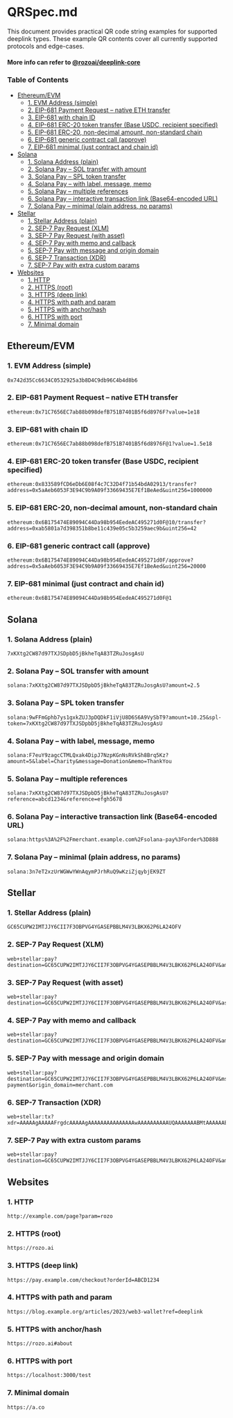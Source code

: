 # QRSpec.md

This document provides practical QR code string examples for supported deeplink types. These example QR contents cover all currently supported protocols and edge-cases.

#### More info can refer to [@rozoai/deeplink-core](https://github.com/RozoAI/rozo-deeplink/tree/master/packages/core)

### Table of Contents

- [Ethereum/EVM](#ethereumevm)
  - [1. EVM Address (simple)](#1-evm-address-simple)
  - [2. EIP-681 Payment Request – native ETH transfer](#2-eip-681-payment-request--native-eth-transfer)
  - [3. EIP-681 with chain ID](#3-eip-681-with-chain-id)
  - [4. EIP-681 ERC-20 token transfer (Base USDC, recipient specified)](#4-eip-681-erc-20-token-transfer-base-usdc-recipient-specified)
  - [5. EIP-681 ERC-20, non-decimal amount, non-standard chain](#5-eip-681-erc-20-non-decimal-amount-non-standard-chain)
  - [6. EIP-681 generic contract call (approve)](#6-eip-681-generic-contract-call-approve)
  - [7. EIP-681 minimal (just contract and chain id)](#7-eip-681-minimal-just-contract-and-chain-id)
- [Solana](#solana)
  - [1. Solana Address (plain)](#1-solana-address-plain)
  - [2. Solana Pay – SOL transfer with amount](#2-solana-pay--sol-transfer-with-amount)
  - [3. Solana Pay – SPL token transfer](#3-solana-pay--spl-token-transfer)
  - [4. Solana Pay – with label, message, memo](#4-solana-pay--with-label-message-memo)
  - [5. Solana Pay – multiple references](#5-solana-pay--multiple-references)
  - [6. Solana Pay – interactive transaction link (Base64-encoded URL)](#6-solana-pay--interactive-transaction-link-base64-encoded-url)
  - [7. Solana Pay – minimal (plain address, no params)](#7-solana-pay--minimal-plain-address-no-params)
- [Stellar](#stellar)
  - [1. Stellar Address (plain)](#1-stellar-address-plain)
  - [2. SEP-7 Pay Request (XLM)](#2-sep-7-pay-request-xlm)
  - [3. SEP-7 Pay Request (with asset)](#3-sep-7-pay-request-with-asset)
  - [4. SEP-7 Pay with memo and callback](#4-sep-7-pay-with-memo-and-callback)
  - [5. SEP-7 Pay with message and origin domain](#5-sep-7-pay-with-message-and-origin-domain)
  - [6. SEP-7 Transaction (XDR)](#6-sep-7-transaction-xdr)
  - [7. SEP-7 Pay with extra custom params](#7-sep-7-pay-with-extra-custom-params)
- [Websites](#websites)
  - [1. HTTP](#1-http)
  - [2. HTTPS (root)](#2-https-root)
  - [3. HTTPS (deep link)](#3-https-deep-link)
  - [4. HTTPS with path and param](#4-https-with-path-and-param)
  - [5. HTTPS with anchor/hash](#5-https-with-anchorhash)
  - [6. HTTPS with port](#6-https-with-port)
  - [7. Minimal domain](#7-minimal-domain)

## Ethereum/EVM

### 1. EVM Address (simple)

```
0x742d35Cc6634C0532925a3b8D4C9db96C4b4d8b6
```

### 2. EIP-681 Payment Request – native ETH transfer

```
ethereum:0x71C7656EC7ab88b098defB751B7401B5f6d8976F?value=1e18
```

### 3. EIP-681 with chain ID

```
ethereum:0x71C7656EC7ab88b098defB751B7401B5f6d8976F@1?value=1.5e18
```

### 4. EIP-681 ERC-20 token transfer (Base USDC, recipient specified)

```
ethereum:0x833589fCD6eDb6E08f4c7C32D4f71b54bdA02913/transfer?address=0x5aAeb6053F3E94C9b9A09f33669435E7Ef1BeAed&uint256=1000000
```

### 5. EIP-681 ERC-20, non-decimal amount, non-standard chain

```
ethereum:0x6B175474E89094C44Da98b954EedeAC495271d0F@10/transfer?address=0xab5801a7d398351b8be11c439e05c5b3259aec9b&uint256=42
```

### 6. EIP-681 generic contract call (approve)

```
ethereum:0x6B175474E89094C44Da98b954EedeAC495271d0F/approve?address=0x5aAeb6053F3E94C9b9A09f33669435E7Ef1BeAed&uint256=20000
```

### 7. EIP-681 minimal (just contract and chain id)

```
ethereum:0x6B175474E89094C44Da98b954EedeAC495271d0F@1
```

## Solana

### 1. Solana Address (plain)

```
7xKXtg2CW87d97TXJSDpbD5jBkheTqA83TZRuJosgAsU
```

### 2. Solana Pay – SOL transfer with amount

```
solana:7xKXtg2CW87d97TXJSDpbD5jBkheTqA83TZRuJosgAsU?amount=2.5
```

### 3. Solana Pay – SPL token transfer

```
solana:9wFFmGphb7ys1gxkZUJ3pDQDkF1iVjU8D6S6A9VySbT9?amount=10.25&spl-token=7xKXtg2CW87d97TXJSDpbD5jBkheTqA83TZRuJosgAsU
```

### 4. Solana Pay – with label, message, memo

```
solana:F7euY9zagcCTMLQxak4DipJ7NzpKGnNsRVkSh8Brq5Kz?amount=5&label=Charity&message=Donation&memo=ThankYou
```

### 5. Solana Pay – multiple references

```
solana:7xKXtg2CW87d97TXJSDpbD5jBkheTqA83TZRuJosgAsU?reference=abcd1234&reference=efgh5678
```

### 6. Solana Pay – interactive transaction link (Base64-encoded URL)

```
solana:https%3A%2F%2Fmerchant.example.com%2Fsolana-pay%3Forder%3D888
```

### 7. Solana Pay – minimal (plain address, no params)

```
solana:3n7eT2xzUrWGWwYWnAqymPJrhRuQ9wKziZjqybjEK9ZT
```

## Stellar

### 1. Stellar Address (plain)

```
GC65CUPW2IMTJJY6CII7F3OBPVG4YGASEPBBLM4V3LBKX62P6LA24OFV
```

### 2. SEP-7 Pay Request (XLM)

```
web+stellar:pay?destination=GC65CUPW2IMTJJY6CII7F3OBPVG4YGASEPBBLM4V3LBKX62P6LA24OFV&amount=120.5
```

### 3. SEP-7 Pay Request (with asset)

```
web+stellar:pay?destination=GC65CUPW2IMTJJY6CII7F3OBPVG4YGASEPBBLM4V3LBKX62P6LA24OFV&asset_code=USDC&asset_issuer=GDGU5OAPHNPU5UCLE5RDJHG7PXZFQYWKCFOEXSXNMR6KRQRI5T6XXCD7&amount=100
```

### 4. SEP-7 Pay with memo and callback

```
web+stellar:pay?destination=GC65CUPW2IMTJJY6CII7F3OBPVG4YGASEPBBLM4V3LBKX62P6LA24OFV&amount=55.55&memo=Invoice123&memo_type=text&callback=https%3A%2F%2Fshop.com%2Fcb
```

### 5. SEP-7 Pay with message and origin domain

```
web+stellar:pay?destination=GC65CUPW2IMTJJY6CII7F3OBPVG4YGASEPBBLM4V3LBKX62P6LA24OFV&msg=For payment&origin_domain=merchant.com
```

### 6. SEP-7 Transaction (XDR)

```
web+stellar:tx?xdr=AAAAAgAAAAAFrgdcAAAAAgAAAAAAAAAAAAAAAwAAAAAAAAAAUQAAAAAAABMtAAAAAAEAAQAAAAEAAAAAAAAAAQAAAABU2lkHD5fTYNbAABehcVQAAAAAA==&replace=0,1
```

### 7. SEP-7 Pay with extra custom params

```
web+stellar:pay?destination=GC65CUPW2IMTJJY6CII7F3OBPVG4YGASEPBBLM4V3LBKX62P6LA24OFV&amount=46.1&custom_param=rozo&another_param=test
```

## Websites

### 1. HTTP

```
http://example.com/page?param=rozo
```

### 2. HTTPS (root)

```
https://rozo.ai
```

### 3. HTTPS (deep link)

```
https://pay.example.com/checkout?orderId=ABCD1234
```

### 4. HTTPS with path and param

```
https://blog.example.org/articles/2023/web3-wallet?ref=deeplink
```

### 5. HTTPS with anchor/hash

```
https://rozo.ai#about
```

### 6. HTTPS with port

```
https://localhost:3000/test
```

### 7. Minimal domain

```
https://a.co
```
